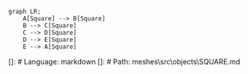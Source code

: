 ```mermaid 
graph LR;
    A[Square] --> B[Square]
    B --> C[Square]
    C --> D[Square]
    D --> E[Square]
    E --> A[Square]
```
[]: # Language: markdown
[]: # Path: meshes\src\objects\SQUARE.md
```
